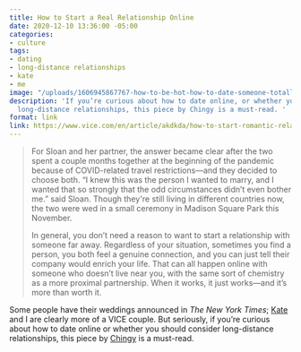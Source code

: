 ```yaml
---
title: How to Start a Real Relationship Online
date: 2020-12-10 13:36:00 -05:00
categories:
- culture
tags:
- dating
- long-distance relationships
- kate
- me
image: "/uploads/1606945867767-how-to-be-hot-how-to-date-someone-totally-onlinehf.jpeg.webp"
description: 'If you’re curious about how to date online, or whether you should consider
  long-distance relationships, this piece by Chingy is a must-read. '
format: link
link: https://www.vice.com/en/article/akdkda/how-to-start-romantic-relationship-online-long-distance
---
```


> For Sloan and her partner, the answer became clear after the two spent a couple months together at the beginning of the pandemic because of COVID-related travel restrictions—and they decided to choose both. “I knew this was the person I wanted to marry, and I wanted that so strongly that the odd circumstances didn’t even bother me.” said Sloan. Though they're still living in different countries now, the two were wed in a small ceremony in Madison Square Park this November. 
> 
> In general, you don’t need a reason to want to start a relationship with someone far away. Regardless of your situation, sometimes you find a person, you both feel a genuine connection, and you can just tell their company would enrich your life. That can all happen online with someone who doesn’t live near you, with the same sort of chemistry as a more proximal partnership. When it works, it just works—and it’s more than worth it.

Some people have their weddings announced in _The New York Times_; [Kate](https://twitter.com/girly_juice/) and I are clearly more of a VICE couple. But seriously, if you’re curious about how to date online or whether you should consider long-distance relationships, this piece by [Chingy](https://twitter.com/thegaychingy/) is a must-read. 